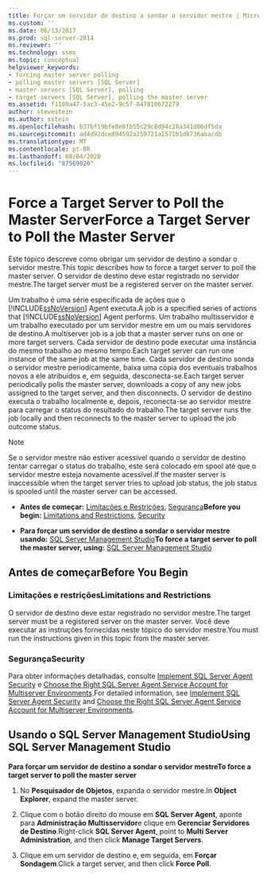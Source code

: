 ```yaml
---
title: Forçar um servidor de destino a sondar o servidor mestre | Microsoft Docs
ms.custom: ''
ms.date: 06/13/2017
ms.prod: sql-server-2014
ms.reviewer: ''
ms.technology: ssms
ms.topic: conceptual
helpviewer_keywords:
- forcing master server polling
- polling master servers [SQL Server]
- master servers [SQL Server], polling
- target servers [SQL Server], polling the master server
ms.assetid: f1189a47-5ac3-45e2-9c5f-847810672279
author: stevestein
ms.author: sstein
ms.openlocfilehash: b37bf19bfe8e8fb55c29c8d94c28a341d06df5da
ms.sourcegitcommit: ad4d92dce894592a259721a1571b1d8736abacdb
ms.translationtype: MT
ms.contentlocale: pt-BR
ms.lasthandoff: 08/04/2020
ms.locfileid: "87569020"
---
```

# <a name="force-a-target-server-to-poll-the-master-server"></a><span data-ttu-id="08890-102">Force a Target Server to Poll the Master Server</span><span class="sxs-lookup"><span data-stu-id="08890-102">Force a Target Server to Poll the Master Server</span></span>
  <span data-ttu-id="08890-103">Este tópico descreve como obrigar um servidor de destino a sondar o servidor mestre.</span><span class="sxs-lookup"><span data-stu-id="08890-103">This topic describes how to force a target server to poll the master server.</span></span> <span data-ttu-id="08890-104">O servidor de destino deve estar registrado no servidor mestre.</span><span class="sxs-lookup"><span data-stu-id="08890-104">The target server must be a registered server on the master server.</span></span>  
  
 <span data-ttu-id="08890-105">Um trabalho é uma série especificada de ações que o [!INCLUDE[ssNoVersion](../../includes/ssnoversion-md.md)] Agent executa.</span><span class="sxs-lookup"><span data-stu-id="08890-105">A job is a specified series of actions that [!INCLUDE[ssNoVersion](../../includes/ssnoversion-md.md)] Agent performs.</span></span> <span data-ttu-id="08890-106">Um trabalho multisservidor é um trabalho executado por um servidor mestre em um ou mais servidores de destino.</span><span class="sxs-lookup"><span data-stu-id="08890-106">A multiserver job is a job that a master server runs on one or more target servers.</span></span> <span data-ttu-id="08890-107">Cada servidor de destino pode executar uma instância do mesmo trabalho ao mesmo tempo.</span><span class="sxs-lookup"><span data-stu-id="08890-107">Each target server can run one instance of the same job at the same time.</span></span> <span data-ttu-id="08890-108">Cada servidor de destino sonda o servidor mestre periodicamente, baixa uma cópia dos eventuais trabalhos novos a ele atribuídos e, em seguida, desconecta-se.</span><span class="sxs-lookup"><span data-stu-id="08890-108">Each target server periodically polls the master server, downloads a copy of any new jobs assigned to the target server, and then disconnects.</span></span> <span data-ttu-id="08890-109">O servidor de destino executa o trabalho localmente e, depois, reconecta-se ao servidor mestre para carregar o status do resultado do trabalho.</span><span class="sxs-lookup"><span data-stu-id="08890-109">The target server runs the job locally and then reconnects to the master server to upload the job outcome status.</span></span>  
  
> [!NOTE]  
>  <span data-ttu-id="08890-110">Se o servidor mestre não estiver acessível quando o servidor de destino tentar carregar o status do trabalho, este será colocado em spool até que o servidor mestre esteja novamente acessível.</span><span class="sxs-lookup"><span data-stu-id="08890-110">If the master server is inaccessible when the target server tries to upload job status, the job status is spooled until the master server can be accessed.</span></span>  
  
-   <span data-ttu-id="08890-111">**Antes de começar:**  [Limitações e Restrições](#Restrictions), [Segurança](#Security)</span><span class="sxs-lookup"><span data-stu-id="08890-111">**Before you begin:**  [Limitations and Restrictions](#Restrictions), [Security](#Security)</span></span>  
  
-   <span data-ttu-id="08890-112">**Para forçar um servidor de destino a sondar o servidor mestre usando:**  [SQL Server Management Studio](#SSMS)</span><span class="sxs-lookup"><span data-stu-id="08890-112">**To force a target server to poll the master server, using:**  [SQL Server Management Studio](#SSMS)</span></span>  
  
##  <a name="before-you-begin"></a><a name="BeforeYouBegin"></a> <span data-ttu-id="08890-113">Antes de começar</span><span class="sxs-lookup"><span data-stu-id="08890-113">Before You Begin</span></span>  
  
###  <a name="limitations-and-restrictions"></a><a name="Restrictions"></a> <span data-ttu-id="08890-114">Limitações e restrições</span><span class="sxs-lookup"><span data-stu-id="08890-114">Limitations and Restrictions</span></span>  
 <span data-ttu-id="08890-115">O servidor de destino deve estar registrado no servidor mestre.</span><span class="sxs-lookup"><span data-stu-id="08890-115">The target server must be a registered server on the master server.</span></span> <span data-ttu-id="08890-116">Você deve executar as instruções fornecidas neste tópico do servidor mestre.</span><span class="sxs-lookup"><span data-stu-id="08890-116">You must run the instructions given in this topic from the master server.</span></span>  
  
###  <a name="security"></a><a name="Security"></a> <span data-ttu-id="08890-117">Segurança</span><span class="sxs-lookup"><span data-stu-id="08890-117">Security</span></span>  
 <span data-ttu-id="08890-118">Para obter informações detalhadas, consulte [Implement SQL Server Agent Security](implement-sql-server-agent-security.md) e [Choose the Right SQL Server Agent Service Account for Multiserver Environments](choose-the-right-sql-server-agent-service-account-for-multiserver-environments.md).</span><span class="sxs-lookup"><span data-stu-id="08890-118">For detailed information, see [Implement SQL Server Agent Security](implement-sql-server-agent-security.md) and [Choose the Right SQL Server Agent Service Account for Multiserver Environments](choose-the-right-sql-server-agent-service-account-for-multiserver-environments.md).</span></span>  
  
##  <a name="using-sql-server-management-studio"></a><a name="SSMS"></a> <span data-ttu-id="08890-119">Usando o SQL Server Management Studio</span><span class="sxs-lookup"><span data-stu-id="08890-119">Using SQL Server Management Studio</span></span>  
 <span data-ttu-id="08890-120">**Para forçar um servidor de destino a sondar o servidor mestre**</span><span class="sxs-lookup"><span data-stu-id="08890-120">**To force a target server to poll the master server**</span></span>  
  
1.  <span data-ttu-id="08890-121">No **Pesquisador de Objetos**, expanda o servidor mestre.</span><span class="sxs-lookup"><span data-stu-id="08890-121">In **Object Explorer**, expand the master server.</span></span>  
  
2.  <span data-ttu-id="08890-122">Clique com o botão direito do mouse em **SQL Server Agent**, aponte para **Administração Multisservidor**e clique em **Gerenciar Servidores de Destino**.</span><span class="sxs-lookup"><span data-stu-id="08890-122">Right-click **SQL Server Agent**, point to **Multi Server Administration**, and then click **Manage Target Servers**.</span></span>  
  
3.  <span data-ttu-id="08890-123">Clique em um servidor de destino e, em seguida, em **Forçar Sondagem**.</span><span class="sxs-lookup"><span data-stu-id="08890-123">Click a target server, and then click **Force Poll**.</span></span>  
  
  
